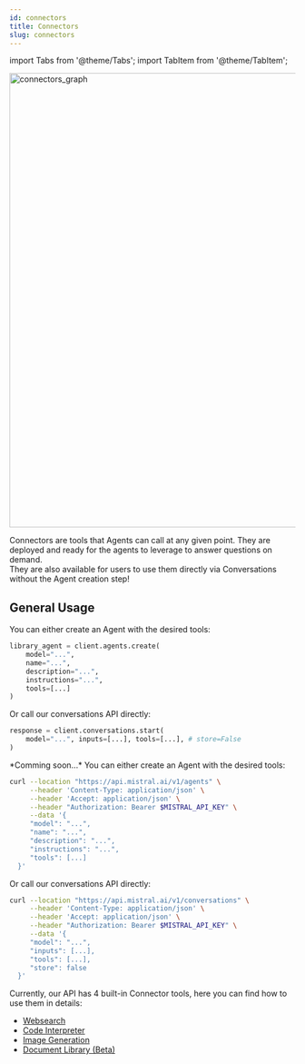 ```yaml
---
id: connectors
title: Connectors
slug: connectors
---
```


import Tabs from '@theme/Tabs';
import TabItem from '@theme/TabItem';

<div style={{ textAlign: 'center' }}>
  <img
    src="/img/connectors_graph.png"
    alt="connectors_graph"
    width="800"
    style={{ borderRadius: '15px' }}
  />
</div>

Connectors are tools that Agents can call at any given point. They are deployed and ready for the agents to leverage to answer questions on demand.  
They are also available for users to use them directly via Conversations without the Agent creation step!

## General Usage
<Tabs groupId="code">
  <TabItem value="python" label="python" default>
You can either create an Agent with the desired tools:

```py
library_agent = client.agents.create(
    model="...",
    name="...",
    description="...",
    instructions="...",
    tools=[...]
)
```

Or call our conversations API directly:

```py
response = client.conversations.start(
    model="...", inputs=[...], tools=[...], # store=False
)
```
  </TabItem>

  <TabItem value="typescript" label="typescript">
  *Comming soon...*
  </TabItem>

  <TabItem value="curl" label="curl">
You can either create an Agent with the desired tools:

```bash
curl --location "https://api.mistral.ai/v1/agents" \
     --header 'Content-Type: application/json' \
     --header 'Accept: application/json' \
     --header "Authorization: Bearer $MISTRAL_API_KEY" \
     --data '{
     "model": "...",
     "name": "...",
     "description": "...",
     "instructions": "...",
     "tools": [...]
  }'
```

Or call our conversations API directly:

```bash
curl --location "https://api.mistral.ai/v1/conversations" \
     --header 'Content-Type: application/json' \
     --header 'Accept: application/json' \
     --header "Authorization: Bearer $MISTRAL_API_KEY" \
     --data '{
     "model": "...",
     "inputs": [...],
     "tools": [...],
     "store": false
  }'
```
  </TabItem>
</Tabs>

Currently, our API has 4 built-in Connector tools, here you can find how to use them in details:
- [Websearch](../websearch)
- [Code Interpreter](../code_interpreter)
- [Image Generation](../image_generation)
- [Document Library (Beta)](../document_library)
